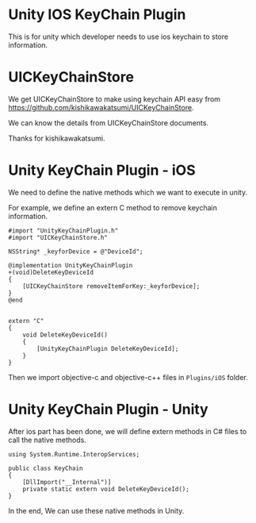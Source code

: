# Unity IOS KeyChain Plugin

This is for unity which developer needs to use ios keychain to store information.

# UICKeyChainStore

We get UICKeyChainStore to make using keychain API easy from https://github.com/kishikawakatsumi/UICKeyChainStore.

We can know the details from UICKeyChainStore documents.

Thanks for kishikawakatsumi.

# Unity KeyChain Plugin - iOS

We need to define the native methods which we want to execute in unity.

For example, we define an extern C method to remove keychain information.

```
#import "UnityKeyChainPlugin.h"
#import "UICKeyChainStore.h"

NSString* _keyforDevice = @"DeviceId";

@implementation UnityKeyChainPlugin
+(void)DeleteKeyDeviceId
{
	[UICKeyChainStore removeItemForKey:_keyforDevice];
}
@end


extern "C" 
{
	void DeleteKeyDeviceId()
	{
		[UnityKeyChainPlugin DeleteKeyDeviceId];
	}
}
```

Then we import objective-c and objective-c++ files in `Plugins/iOS` folder.

# Unity KeyChain Plugin - Unity 

After ios part has been done, we will define extern methods in C# files to call the native methods.

```
using System.Runtime.InteropServices;

public class KeyChain
{
	[DllImport("__Internal")]
	private static extern void DeleteKeyDeviceId();
}
```

In the end, We can use these native methods in Unity.